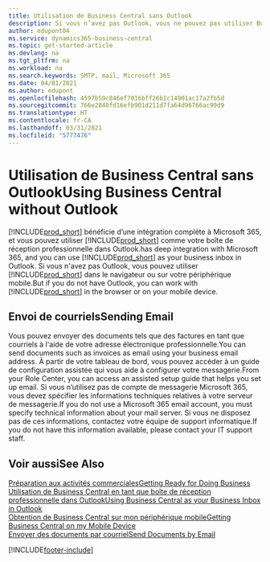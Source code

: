 ```yaml
---
title: Utilisation de Business Central sans Outlook
description: Si vous n’avez pas Outlook, vous ne pouvez pas utiliser Business Central comme boîte de réception professionnelle dans Outlook, mais vous pouvez utiliser un navigateur ou votre périphérique mobile.
author: edupont04
ms.service: dynamics365-business-central
ms.topic: get-started-article
ms.devlang: na
ms.tgt_pltfrm: na
ms.workload: na
ms.search.keywords: SMTP, mail, Microsoft 365
ms.date: 04/01/2021
ms.author: edupont
ms.openlocfilehash: 4597b59c846ef7016bff26b1c14901ac17a2fb5d
ms.sourcegitcommit: 766e2840fd16efb901d211d7fa64d96766ac99d9
ms.translationtype: HT
ms.contentlocale: fr-CA
ms.lasthandoff: 03/31/2021
ms.locfileid: "5777476"
---
```

# <a name="using-business-central-without-outlook"></a><span data-ttu-id="1d7e1-103">Utilisation de Business Central sans Outlook</span><span class="sxs-lookup"><span data-stu-id="1d7e1-103">Using Business Central without Outlook</span></span>
[!INCLUDE[prod_short](includes/prod_short.md)] <span data-ttu-id="1d7e1-104">bénéficie d’une intégration complète à Microsoft 365, et vous pouvez utiliser [!INCLUDE[prod_short](includes/prod_short.md)] comme votre boîte de réception professionnelle dans Outlook.</span><span class="sxs-lookup"><span data-stu-id="1d7e1-104">has deep integration with Microsoft 365, and you can use [!INCLUDE[prod_short](includes/prod_short.md)] as your business inbox in Outlook.</span></span> <span data-ttu-id="1d7e1-105">Si vous n'avez pas Outlook, vous pouvez utiliser [!INCLUDE[prod_short](includes/prod_short.md)] dans le navigateur ou sur votre périphérique mobile.</span><span class="sxs-lookup"><span data-stu-id="1d7e1-105">But if you do not have Outlook, you can work with [!INCLUDE[prod_short](includes/prod_short.md)] in the browser or on your mobile device.</span></span>  

## <a name="sending-email"></a><span data-ttu-id="1d7e1-106">Envoi de courriels</span><span class="sxs-lookup"><span data-stu-id="1d7e1-106">Sending Email</span></span>
<span data-ttu-id="1d7e1-107">Vous pouvez envoyer des documents tels que des factures en tant que courriels à l'aide de votre adresse électronique professionnelle.</span><span class="sxs-lookup"><span data-stu-id="1d7e1-107">You can send documents such as invoices as email using your business email address.</span></span> <span data-ttu-id="1d7e1-108">À partir de votre tableau de bord, vous pouvez accéder à un guide de configuration assistée qui vous aide à configurer votre messagerie.</span><span class="sxs-lookup"><span data-stu-id="1d7e1-108">From your Role Center, you can access an assisted setup guide that helps you set up email.</span></span> <span data-ttu-id="1d7e1-109">Si vous n’utilisez pas de compte de messagerie Microsoft 365, vous devez spécifier les informations techniques relatives à votre serveur de messagerie.</span><span class="sxs-lookup"><span data-stu-id="1d7e1-109">If you do not use a Microsoft 365 email account, you must specify technical information about your mail server.</span></span> <span data-ttu-id="1d7e1-110">Si vous ne disposez pas de ces informations, contactez votre équipe de support informatique.</span><span class="sxs-lookup"><span data-stu-id="1d7e1-110">If you do not have this information available, please contact your IT support staff.</span></span>  


## <a name="see-also"></a><span data-ttu-id="1d7e1-111">Voir aussi</span><span class="sxs-lookup"><span data-stu-id="1d7e1-111">See Also</span></span>
[<span data-ttu-id="1d7e1-112">Préparation aux activités commerciales</span><span class="sxs-lookup"><span data-stu-id="1d7e1-112">Getting Ready for Doing Business</span></span>](ui-get-ready-business.md)  
[<span data-ttu-id="1d7e1-113">Utilisation de Business Central en tant que boîte de réception professionnelle dans Outlook</span><span class="sxs-lookup"><span data-stu-id="1d7e1-113">Using Business Central as your Business Inbox in Outlook</span></span>](admin-outlook.md)  
[<span data-ttu-id="1d7e1-114">Obtention de Business Central sur mon périphérique mobile</span><span class="sxs-lookup"><span data-stu-id="1d7e1-114">Getting Business Central on my Mobile Device</span></span>](install-mobile-app.md)  
[<span data-ttu-id="1d7e1-115">Envoyer des documents par courriel</span><span class="sxs-lookup"><span data-stu-id="1d7e1-115">Send Documents by Email</span></span>](ui-how-send-documents-email.md)


[!INCLUDE[footer-include](includes/footer-banner.md)]